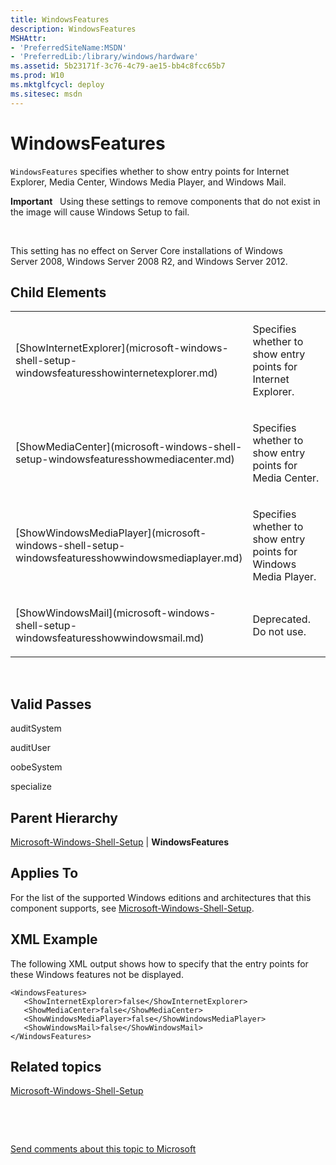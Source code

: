 ```yaml
---
title: WindowsFeatures
description: WindowsFeatures
MSHAttr:
- 'PreferredSiteName:MSDN'
- 'PreferredLib:/library/windows/hardware'
ms.assetid: 5b23171f-3c76-4c79-ae15-bb4c8fcc65b7
ms.prod: W10
ms.mktglfcycl: deploy
ms.sitesec: msdn
---
```


# WindowsFeatures


`WindowsFeatures` specifies whether to show entry points for Internet Explorer, Media Center, Windows Media Player, and Windows Mail.

**Important**  
Using these settings to remove components that do not exist in the image will cause Windows Setup to fail.

 

This setting has no effect on Server Core installations of Windows Server 2008, Windows Server 2008 R2, and Windows Server 2012.

## Child Elements


<table>
<colgroup>
<col width="50%" />
<col width="50%" />
</colgroup>
<tbody>
<tr class="odd">
<td><p>[ShowInternetExplorer](microsoft-windows-shell-setup-windowsfeaturesshowinternetexplorer.md)</p></td>
<td><p>Specifies whether to show entry points for Internet Explorer.</p></td>
</tr>
<tr class="even">
<td><p>[ShowMediaCenter](microsoft-windows-shell-setup-windowsfeaturesshowmediacenter.md)</p></td>
<td><p>Specifies whether to show entry points for Media Center.</p></td>
</tr>
<tr class="odd">
<td><p>[ShowWindowsMediaPlayer](microsoft-windows-shell-setup-windowsfeaturesshowwindowsmediaplayer.md)</p></td>
<td><p>Specifies whether to show entry points for Windows Media Player.</p></td>
</tr>
<tr class="even">
<td><p>[ShowWindowsMail](microsoft-windows-shell-setup-windowsfeaturesshowwindowsmail.md)</p></td>
<td><p>Deprecated. Do not use.</p></td>
</tr>
</tbody>
</table>

 

## Valid Passes


auditSystem

auditUser

oobeSystem

specialize

## Parent Hierarchy


[Microsoft-Windows-Shell-Setup](microsoft-windows-shell-setup.md) | **WindowsFeatures**

## Applies To


For the list of the supported Windows editions and architectures that this component supports, see [Microsoft-Windows-Shell-Setup](microsoft-windows-shell-setup.md).

## XML Example


The following XML output shows how to specify that the entry points for these Windows features not be displayed.

``` syntax
<WindowsFeatures>
   <ShowInternetExplorer>false</ShowInternetExplorer>
   <ShowMediaCenter>false</ShowMediaCenter>
   <ShowWindowsMediaPlayer>false</ShowWindowsMediaPlayer>
   <ShowWindowsMail>false</ShowWindowsMail>
</WindowsFeatures>
```

## Related topics


[Microsoft-Windows-Shell-Setup](microsoft-windows-shell-setup.md)

 

 

[Send comments about this topic to Microsoft](mailto:wsddocfb@microsoft.com?subject=Documentation%20feedback%20%5Bp_unattend\p_unattend%5D:%20WindowsFeatures%20%20RELEASE:%20%2810/3/2016%29&body=%0A%0APRIVACY%20STATEMENT%0A%0AWe%20use%20your%20feedback%20to%20improve%20the%20documentation.%20We%20don't%20use%20your%20email%20address%20for%20any%20other%20purpose,%20and%20we'll%20remove%20your%20email%20address%20from%20our%20system%20after%20the%20issue%20that%20you're%20reporting%20is%20fixed.%20While%20we're%20working%20to%20fix%20this%20issue,%20we%20might%20send%20you%20an%20email%20message%20to%20ask%20for%20more%20info.%20Later,%20we%20might%20also%20send%20you%20an%20email%20message%20to%20let%20you%20know%20that%20we've%20addressed%20your%20feedback.%0A%0AFor%20more%20info%20about%20Microsoft's%20privacy%20policy,%20see%20http://privacy.microsoft.com/default.aspx. "Send comments about this topic to Microsoft")





